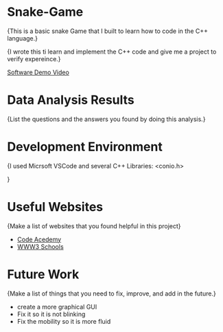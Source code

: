 # Snake-Game

{This is a basic snake Game that I built to learn how to code in the C++ language.}

{I wrote this ti learn and implement the C++ code and give me a project to verify expereince.}


[Software Demo Video](http://youtube.link.goes.here)

# Data Analysis Results

{List the questions and the answers you found by doing this analysis.}

# Development Environment

{I used Micrsoft VSCode and several C++ Libraries:
<iostream>
<conio.h>


}

# Useful Websites

{Make a list of websites that you found helpful in this project}
* [Code Acedemy](http://www.codeacedemy.com)
* [WWW3 Schools](http://www.w3schools.com)

# Future Work

{Make a list of things that you need to fix, improve, and add in the future.}
* create a more graphical GUI
* Fix it so it is not blinking
* Fix the mobility so it is more fluid